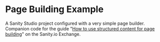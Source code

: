 # Page Building Example

A Sanity Studio project configured with a very simple page builder. Companion code for the guide "[How to use structured content for page building](https://www.sanity.io/guides/how-to-use-structured-content-for-page-building)" on the Sanity.io Exchange.
